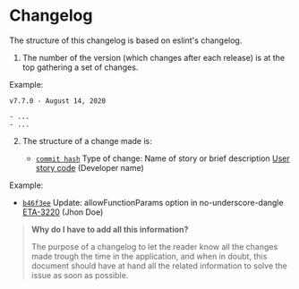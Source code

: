 # Changelog

The structure of this changelog is based on eslint's changelog.

1. The number of the version (which changes after each release) is at the top gathering a set of changes.

Example:

    v7.7.0 - August 14, 2020

    - ...
    - ...

2. The structure of a change made is:

   * [`commit hash`](linkTo.Commit) Type of change: Name of story or brief description [User story code](user.story.link) (Developer name)

Example:

  * [`b46f3ee`](add.link) Update: allowFunctionParams option in no-underscore-dangle  [ETA-3220](add.link) (Jhon Doe)

> **Why do I have to add all this information?**
> 
> The purpose of a changelog to let the reader know all the changes made trough the time in the application, and when in doubt, this document should have at hand all the related information to solve the issue as soon as possible.
